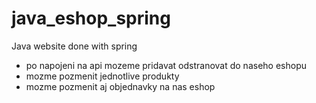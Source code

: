 # java_eshop_spring
Java website done with spring
- po napojeni na api mozeme pridavat odstranovat do naseho eshopu
- mozme pozmenit jednotlive produkty
- mozme pozmenit aj objednavky na nas eshop
